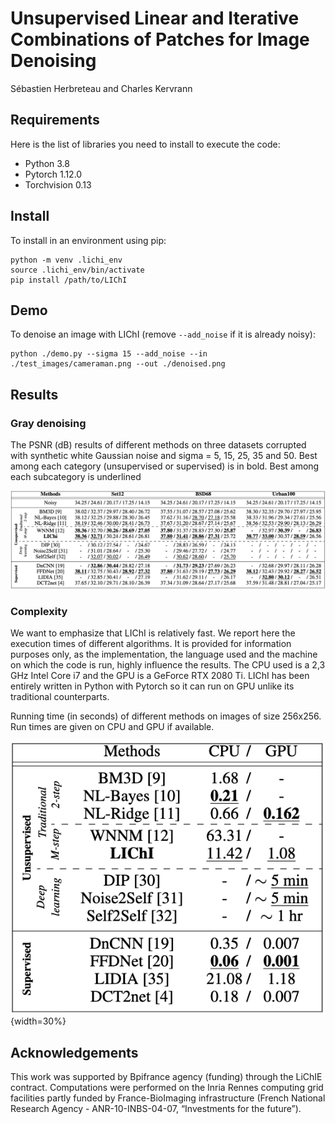 # Unsupervised Linear and Iterative Combinations of Patches for Image Denoising
Sébastien Herbreteau and Charles Kervrann

## Requirements

Here is the list of libraries you need to install to execute the code:
* Python 3.8
* Pytorch 1.12.0
* Torchvision 0.13

## Install

To install in an environment using pip:

```
python -m venv .lichi_env
source .lichi_env/bin/activate
pip install /path/to/LIChI
```

## Demo

To denoise an image with LIChI (remove ``--add_noise`` if it is already noisy):
```
python ./demo.py --sigma 15 --add_noise --in ./test_images/cameraman.png --out ./denoised.png
```

## Results

### Gray denoising
The PSNR (dB) results of different methods on three datasets corrupted with synthetic white Gaussian noise
and sigma = 5, 15, 25, 35 and 50. Best among each category (unsupervised or supervised) is in bold. Best among each
subcategory is underlined

![figure](results_psnr.png)


### Complexity
We want to emphasize that  LIChI is relatively fast. We report here the execution times of different algorithms. It is
provided for information purposes only, as the implementation, the language used and the machine on which the code is run, highly influence the  results. The CPU used is a 2,3 GHz Intel Core i7 and the GPU is a GeForce RTX 2080 Ti. LIChI has been entirely written in Python with Pytorch so it can run on GPU unlike its traditional counterparts. 


Running time (in seconds) of different methods on images of size 256x256. Run times are given on CPU and GPU if available.

![figure](results_running_time.png){width=30%}


## Acknowledgements

This work was supported by Bpifrance agency (funding) through the LiChIE contract. Computations  were performed on the Inria Rennes computing grid facilities partly funded by France-BioImaging infrastructure (French National Research Agency - ANR-10-INBS-04-07, “Investments for the future”).

